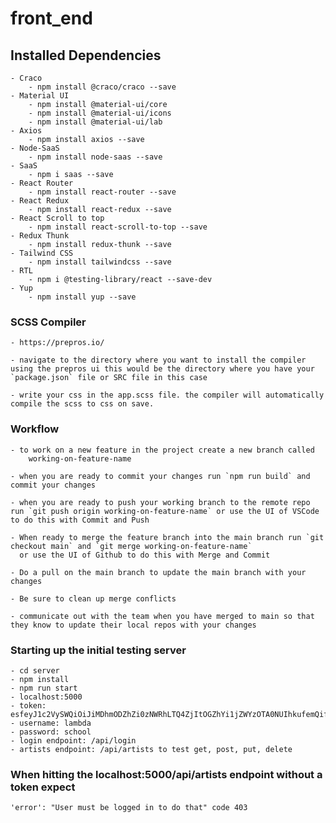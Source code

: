 # front_end

## Installed Dependencies
    - Craco
        - npm install @craco/craco --save
    - Material UI
        - npm install @material-ui/core
        - npm install @material-ui/icons
        - npm install @material-ui/lab
    - Axios
        - npm install axios --save
    - Node-SaaS
        - npm install node-saas --save
    - SaaS
        - npm i saas --save
    - React Router
        - npm install react-router --save
    - React Redux
        - npm install react-redux --save
    - React Scroll to top
        - npm install react-scroll-to-top --save
    - Redux Thunk
        - npm install redux-thunk --save
    - Tailwind CSS
        - npm install tailwindcss --save
    - RTL
        - npm i @testing-library/react --save-dev
    - Yup
        - npm install yup --save

### SCSS Compiler

    - https://prepros.io/

    - navigate to the directory where you want to install the compiler using the prepros ui this would be the directory where you have your `package.json` file or SRC file in this case

    - write your css in the app.scss file. the compiler will automatically compile the scss to css on save.

### Workflow

    - to work on a new feature in the project create a new branch called
        working-on-feature-name

    - when you are ready to commit your changes run `npm run build` and commit your changes

    - when you are ready to push your working branch to the remote repo run `git push origin working-on-feature-name` or use the UI of VSCode to do this with Commit and Push

    - When ready to merge the feature branch into the main branch run `git checkout main` and `git merge working-on-feature-name` 
      or use the UI of Github to do this with Merge and Commit

    - Do a pull on the main branch to update the main branch with your changes

    - Be sure to clean up merge conflicts

    - communicate out with the team when you have merged to main so that they know to update their local repos with your changes

### Starting up the initial testing server

    - cd server
    - npm install
    - npm run start
    - localhost:5000
    - token: esfeyJ1c2VySWQiOiJiMDhmODZhZi0zNWRhLTQ4ZjItOGZhYi1jZWYzOTA0NUIhkufemQifQ
    - username: lambda
    - password: school
    - login endpoint: /api/login
    - artists endpoint: /api/artists to test get, post, put, delete

### When hitting the localhost:5000/api/artists endpoint without a token expect

    'error': "User must be logged in to do that" code 403